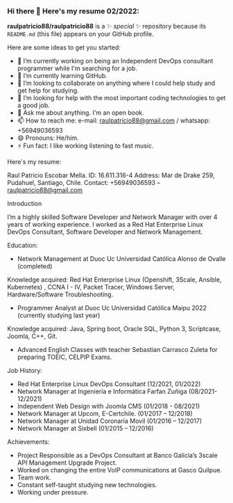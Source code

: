 ### Hi there 👋 Here's my resume 02/2022:


**raulpatricio88/raulpatricio88** is a ✨ _special_ ✨ repository because its `README.md` (this file) appears on your GitHub profile.

Here are some ideas to get you started:

- 🔭 I’m currently working on being an Independent DevOps consultant programmer while I'm searching for a job.
- 🌱 I’m currently learning GitHub.
- 👯 I’m looking to collaborate on anything where I could help study and get help for studying.
- 🤔 I’m looking for help with the most important coding technologies to get a good job.
- 💬 Ask me about anything. I'm an open book.
- 📫 How to reach me: e-mail: raulpatricio88@gmail.com / whatsapp: +56949036593
- 😄 Pronouns: He/him.
- ⚡ Fun fact: I like working listening to fast music.

Here's my resume:

Raul Patricio Escobar Mella.
ID: 16.611.316-4
Address: Mar de Drake 259, Pudahuel, Santiago, Chile.
Contact: +56949036593 – raulpatricio88@gmail.com

Introduction

I’m a highly skilled Software Developer and Network Manager with over 4 years of working experience. I worked as a Red Hat Enterprise Linux DevOps Consultant, Software Developer and Network Management.

Education:

- Network Management at Duoc Uc Universidad Católica Alonso de Ovalle (completed)

Knowledge acquired: Red Hat Enterprise Linux (Openshift, 3Scale, Ansible, Kubernetes) , CCNA I - IV, Packet Tracer, Windows Server, Hardware/Software Troubleshooting.                                                                                                          
- Programmer Analyst at Duoc Uc Universidad Católica Maipu 2022 (currently studying last year)

Knowledge acquired: Java, Spring boot, Oracle SQL, Python 3, Scriptcase, Joomla, C++, Git.
- Advanced English Classes with teacher Sebastian Carrasco Zuleta for preparing TOEIC, CELPIP Exams.

Job History:

-	Red Hat Enterprise Linux DevOps Consultant (12/2021, 01/2022)
-	Network Manager at Ingeniería e Informática Farfan Zuñiga (08/2021-12/2021)
-	Independent Web Design with Joomla CMS (01/2018 - 08/2021)
-	Network Manager at Upcom, E-Certchile. (01/2017 – 12/2018)
-	Network Manager at Unidad Coronaria Movil (01/2016 – 12/2017)
-	Network Manager at Sixbell (01/2015 – 12/2016)

Achievements:
-	Project Responsible as a DevOps Consultant at Banco Galicia’s 3scale API Management Upgrade Project.
-	Worked on changing the entire VoIP communications at Gasco Quilpue.
-	Team work.
-	Constant self-taught studying new technologies.
-	Working under pressure.


